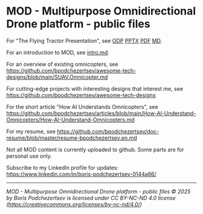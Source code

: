 MOD - Multipurpose Omnidirectional Drone platform - public files
================================================================

For "The Flying Tractor Presentation", see [ODP](FlyingTractorPresentation.odp) [PPTX](FlyingTractorPresentation.pptx) [PDF](FlyingTractorPresentation.pdf) [MD](FlyingTractorPresentation.md).

For an introduction to MOD, see [intro.md](intro.md).

For an overview of existing omnicopters, see <https://github.com/bpodchezertsev/awesome-tech-designs/blob/main/SUAV.Omnicopter.md>

For cutting-edge projects with interesting designs that interest me, see <https://github.com/bpodchezertsev/awesome-tech-designs>

For the short article "How AI Understands Omnicopters", see <https://github.com/bpodchezertsev/articles/blob/main/How-AI-Understand-Omnicopters/How-AI-Understand-Omnicopters.md>

For my resume, see <https://github.com/bpodchezertsev/doc-resume/blob/master/resume-bpodchezertsev.en.md>

Not all MOD content is currently uploaded to github. Some parts are for personal use only.

Subscribe to my LinkedIn profile for updates: https://www.linkedin.com/in/boris-podchezertsev-0144a66/

---
*MOD - Multipurpose Omnidirectional Drone platform - public files © 2025 by Boris Podchezertsev is licensed under CC BY-NC-ND 4.0 license
(https://creativecommons.org/licenses/by-nc-nd/4.0/)*
